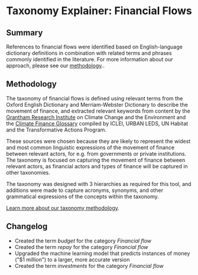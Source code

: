 # Taxonomy Explainer: Financial Flows

## Summary

References to financial flows were identified based on English-language dictionary definitions in combination with related terms and phrases commonly identified in the literature. For more information about our approach, please see our [methodology](../README.md)..

## Methodology

The taxonomy of financial flows is defined using relevant terms from the Oxford English Dictionary and Merriam-Webster Dictionary to describe the movement of finance, and extracted relevant keywords from content by the [Grantham Research Institute](https://www.lse.ac.uk/granthaminstitute/explainers/what-is-climate-finance-and-where-will-it-come-from/#:~:text=This%20definition%20of%20climate%20finance,sectors%2C%20anywhere%20in%20the%20world.) on Climate Change and the Environment and the [Climate Finance Glossary](https://e-lib.iclei.org/wp-content/uploads/2019/12/Climate%20finance%20glossary.pdf) compiled by ICLEI, URBAN LEDS, UN Habitat and the Transformative Actions Program. 

These sources were chosen because they are likely to represent the widest and most common linguistic expressions of the movement of finance between relevant actors, for e.g. from governments or private institutions. The taxonomy is focused on capturing the movement of finance between relevant actors, as financial actors and types of finance will be captured in other taxonomies. 

The taxonomy was designed with 3 hierarchies as required for this tool, and additions were made to capture acronyms, synonyms, and other grammatical expressions of the concepts within the taxonomy.

[Learn more about our taxonomy methodology](../README.md).

## Changelog

- Created the term *budget* for the category *Financial flow*
- Created the term *repay* for the category *Financial flow*
- Upgraded the machine learning model that predicts instances of money ("$1 million") to a larger, more accurate version
- Created the term *investments* for the category *Financial flow*